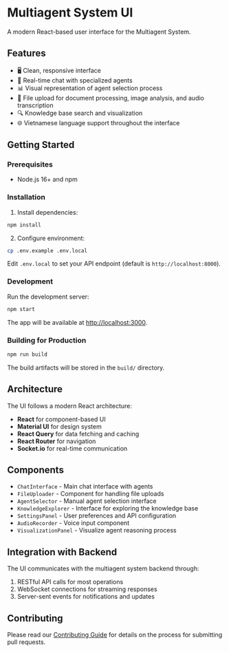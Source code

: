 # Multiagent System UI

A modern React-based user interface for the Multiagent System.

## Features

- 🖥️ Clean, responsive interface
- 💬 Real-time chat with specialized agents
- 📊 Visual representation of agent selection process
- 📁 File upload for document processing, image analysis, and audio transcription
- 🔍 Knowledge base search and visualization
- 🌐 Vietnamese language support throughout the interface

## Getting Started

### Prerequisites

- Node.js 16+ and npm

### Installation

1. Install dependencies:

```bash
npm install
```

2. Configure environment:

```bash
cp .env.example .env.local
```

Edit `.env.local` to set your API endpoint (default is `http://localhost:8000`).

### Development

Run the development server:

```bash
npm start
```

The app will be available at [http://localhost:3000](http://localhost:3000).

### Building for Production

```bash
npm run build
```

The build artifacts will be stored in the `build/` directory.

## Architecture

The UI follows a modern React architecture:

- **React** for component-based UI
- **Material UI** for design system
- **React Query** for data fetching and caching
- **React Router** for navigation
- **Socket.io** for real-time communication

## Components

- `ChatInterface` - Main chat interface with agents
- `FileUploader` - Component for handling file uploads
- `AgentSelector` - Manual agent selection interface
- `KnowledgeExplorer` - Interface for exploring the knowledge base
- `SettingsPanel` - User preferences and API configuration
- `AudioRecorder` - Voice input component
- `VisualizationPanel` - Visualize agent reasoning process

## Integration with Backend

The UI communicates with the multiagent system backend through:

1. RESTful API calls for most operations
2. WebSocket connections for streaming responses
3. Server-sent events for notifications and updates

## Contributing

Please read our [Contributing Guide](../CONTRIBUTING.md) for details on the process for submitting pull requests.
